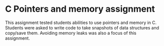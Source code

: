 # C Pointers and memory assignment

This assignment tested students abilities to use pointers and memory in C.
Students were asked to write code to take snapshots of data structures and copy/save them.
Avoiding memory leaks was also a focus of this assignment.
